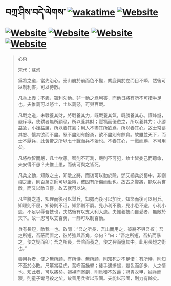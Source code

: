 # བཀྲ་ཤིས་བདེ་ལེགས་	[![wakatime](https://wakatime.com/badge/user/5043ee4a-e361-4607-9d47-d557f2005d05.svg)](https://wakatime.com/@5043ee4a-e361-4607-9d47-d557f2005d05)	[![Website](https://img.shields.io/website?label=&up_color=orange&up_message=Tianchi&url=https%3A%2F%2Fshields.io)](https://tianchi.aliyun.com/home/science/scienceDetail?userId=1095279182618)	[![Website](https://img.shields.io/website?label=&up_color=green&up_message=Yuque&url=https%3A%2F%2Fshields.io)](https://www.yuque.com/ivanaxu)	[![Website](https://img.shields.io/website?label=&up_color=yellow&up_message=Leetcode&url=https%3A%2F%2Fshields.io)](https://leetcode.cn/u/ivanaxu)	[![Website](https://img.shields.io/website?label=&up_color=violet&up_message=AIstudio&url=https%3A%2F%2Fshields.io)](https://aistudio.baidu.com/aistudio/personalcenter/thirdview/979775)	[![Website](https://img.shields.io/website?label=&up_color=red&up_message=Gitee&url=https%3A%2F%2Fshields.io)](https://gitee.com/IvanaXu)
> 心術
> 
> 宋代：蘇洵 
> 
> 爲將之道，當先治心。泰山崩於前而色不變，麋鹿興於左而目不瞬，然後可以制利害，可以待敵。
> 
> 凡兵上義；不義，雖利勿動。非一動之爲利害，而他日將有所不可措手足也。夫惟義可以怒士，士以義怒，可與百戰。
> 
> 凡戰之道，未戰養其財，將戰養其力，既戰養其氣，既勝養其心。謹烽燧，嚴斥堠，使耕者無所顧忌，所以養其財；豐犒而優遊之，所以養其力；小勝益急，小挫益厲，所以養其氣；用人不盡其所欲爲，所以養其心。故士常蓄其怒、懷其欲而不盡。怒不盡則有餘勇，欲不盡則有餘貪。故雖並天下，而士不厭兵，此黃帝之所以七十戰而兵不殆也。不養其心，一戰而勝，不可用矣。
> 
> 凡將欲智而嚴，凡士欲愚。智則不可測，嚴則不可犯，故士皆委己而聽命，夫安得不愚？夫惟士愚，而後可與之皆死。
> 
> 凡兵之動，知敵之主，知敵之將，而後可以動於險。鄧艾縋兵於蜀中，非劉禪之庸，則百萬之師可以坐縛，彼固有所侮而動也。故古之賢將，能以兵嘗敵，而又以敵自嘗，故去就可以決。
> 
> 凡主將之道，知理而後可以舉兵，知勢而後可以加兵，知節而後可以用兵。知理則不屈，知勢則不沮，知節則不窮。見小利不動，見小患不避，小利小患，不足以辱吾技也，夫然後有以支大利大患。夫惟養技而自愛者，無敵於天下。故一忍可以支百勇，一靜可以制百動。
> 
> 兵有長短，敵我一也。敢問：“吾之所長，吾出而用之，彼將不與吾校；吾之所短，吾蔽而置之，彼將強與吾角，奈何？”曰：“吾之所短，吾抗而暴之，使之疑而卻；吾之所長，吾陰而養之，使之狎而墮其中。此用長短之術也。”
> 
> 善用兵者，使之無所顧，有所恃。無所顧，則知死之不足惜；有所恃，則知不至於必敗。尺箠當猛虎，奮呼而操擊；徒手遇蜥蜴，變色而卻步，人之情也。知此者，可以將矣。袒裼而案劍，則烏獲不敢逼；冠冑衣甲，據兵而寢，則童子彎弓殺之矣。故善用兵者以形固。夫能以形固，則力有餘矣。
>

